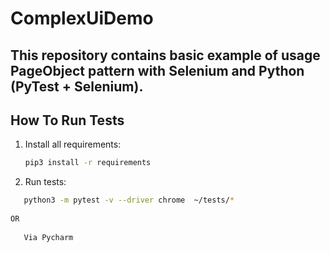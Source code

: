 # ComplexUiDemo

## This repository contains basic example of usage PageObject pattern with Selenium and Python (PyTest + Selenium).



How To Run Tests
----------------

1) Install all requirements:

    ```bash
    pip3 install -r requirements
    ```
    
2) Run tests:

 ```bash
    python3 -m pytest -v --driver chrome  ~/tests/*
    
OR
    
    Via Pycharm
